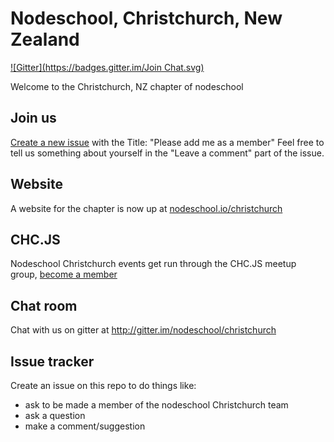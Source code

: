 Nodeschool, Christchurch, New Zealand
=====================================
[![Gitter](https://badges.gitter.im/Join Chat.svg)](https://gitter.im/nodeschool/christchurch?utm_source=badge&utm_medium=badge&utm_campaign=pr-badge&utm_content=badge)

Welcome to the Christchurch, NZ chapter of nodeschool

## Join us
[Create a new issue](https://github.com/nodeschool/christchurch/issues/new) with the Title: "Please add me as a member" Feel free to tell us something about yourself in the "Leave a comment" part of the issue.

## Website
A website for the chapter is now up at [nodeschool.io/christchurch](http://nodeschool.io/christchurch)

## CHC.JS
Nodeschool Christchurch events get run through the CHC.JS meetup group, [become a member](http://www.meetup.com/CHC-JS)

## Chat room
Chat with us on gitter at http://gitter.im/nodeschool/christchurch

## Issue tracker
Create an issue on this repo to do things like:

- ask to be made a member of the nodeschool Christchurch team 
- ask a question
- make a comment/suggestion


